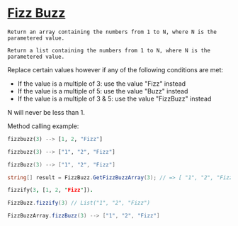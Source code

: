# [Fizz Buzz](https://www.codewars.com/kata/fizz-buzz "https://www.codewars.com/kata/5300901726d12b80e8000498")

~~~if-not:scala
Return an array containing the numbers from 1 to N, where N is the parametered value.
~~~

~~~if:scala
Return a list containing the numbers from 1 to N, where N is the parametered value.
~~~

Replace certain values however if any of the following conditions are met:
* If the value is a multiple of 3: use the value "Fizz" instead
* If the value is a multiple of 5: use the value "Buzz" instead
* If the value is a multiple of 3 & 5: use the value "FizzBuzz" instead

N will never be less than 1.

Method calling example:
```python
fizzbuzz(3) --> [1, 2, "Fizz"]
```
```haskell
fizzbuzz(3) --> ["1", "2", "Fizz"]
```
```kotlin
fizzBuzz(3) --> ["1", "2", "Fizz"]
```
```csharp
string[] result = FizzBuzz.GetFizzBuzzArray(3); // => [ "1", "2", "Fizz" ]
```
```prolog
fizzify(3, [1, 2, "Fizz"]).
```
```scala
FizzBuzz.fizzify(3) // List("1", "2", "Fizz")
```
```java
FizzBuzzArray.fizzBuzz(3) --> ["1", "2", "Fizz"]
```
